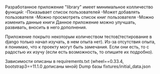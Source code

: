 Разработанное приложение "library" имеет минимальное колличество функций:
-Показывает список пользователей
-Может добавлять пользователя
-Можно просмотреть список книг пользователя
-Можно изменить данные книги
Данное приложение можно улучшать, развивать, вносить в него дополнения.

Приложение покрыто некоторым количеством тестов(тестирование в django только начал изучать, в нем опыта нет). 
Из-за отсутствия опыта, я понимаю, что к проекту могут быть замечания. Если они есть, то с радостью их изучу (если есть возможность, то опишите их подробно).

Зависимости описаны в requirements.txt (wheel==0.33.4, bootstrap3==11.1.0 дописаны мной)
Dump базы fixtures/initial_data.json
